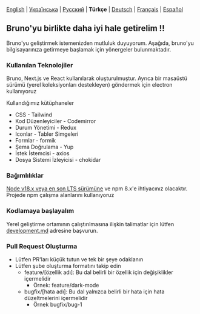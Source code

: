 [English](/readme.md) | [Українська](/contributing_ua.md) | [Русский](/contributing_ru.md) | **Türkçe** | [Deutsch](/contributing_de.md) | [Français](/contributing_fr.md) | [Español](/contributing_es.md)

## Bruno'yu birlikte daha iyi hale getirelim !!

Bruno'yu geliştirmek istemenizden mutluluk duyuyorum. Aşağıda, bruno'yu bilgisayarınıza getirmeye başlamak için yönergeler bulunmaktadır.

### Kullanılan Teknolojiler

Bruno, Next.js ve React kullanılarak oluşturulmuştur. Ayrıca bir masaüstü sürümü (yerel koleksiyonları destekleyen) göndermek için electron kullanıyoruz

Kullandığımız kütüphaneler

- CSS - Tailwind
- Kod Düzenleyiciler - Codemirror
- Durum Yönetimi - Redux
- Iconlar - Tabler Simgeleri
- Formlar - formik
- Şema Doğrulama - Yup
- İstek İstemcisi - axios
- Dosya Sistemi İzleyicisi - chokidar

### Bağımlılıklar

[Node v18.x veya en son LTS sürümüne](https://nodejs.org/en/) ve npm 8.x'e ihtiyacınız olacaktır. Projede npm çalışma alanlarını kullanıyoruz

### Kodlamaya başlayalım

Yerel geliştirme ortamının çalıştırılmasına ilişkin talimatlar için lütfen [development.md](docs/development.md) adresine başvurun.

### Pull Request Oluşturma

- Lütfen PR'ları küçük tutun ve tek bir şeye odaklanın
- Lütfen şube oluşturma formatını takip edin
  - feature/[özellik adı]: Bu dal belirli bir özellik için değişiklikler içermelidir
    - Örnek: feature/dark-mode
  - bugfix/[hata adı]: Bu dal yalnızca belirli bir hata için hata düzeltmelerini içermelidir
    - Örnek bugfix/bug-1
